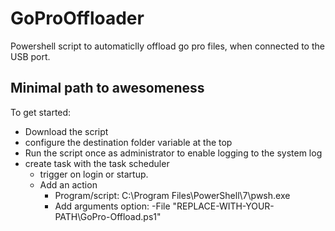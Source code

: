 # GoProOffloader
Powershell script to automaticlly offload go pro files, when connected to the USB port.

## Minimal path to awesomeness
To get started:
- Download the script
- configure the destination folder variable at the top
- Run the script once as administrator to enable logging to the system log
- create task with the task scheduler
  - trigger on login or startup.
  - Add an action
     - Program/script: C:\Program Files\PowerShell\7\pwsh.exe
     - Add arguments option: -File "REPLACE-WITH-YOUR-PATH\GoPro-Offload.ps1"
